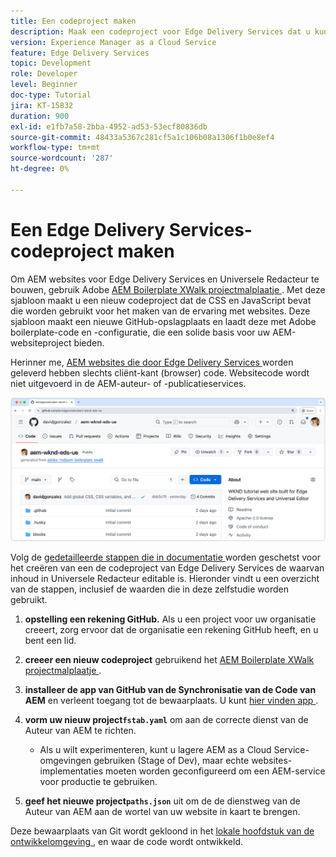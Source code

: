 ```yaml
---
title: Een codeproject maken
description: Maak een codeproject voor Edge Delivery Services dat u kunt bewerken met de Universal Editor.
version: Experience Manager as a Cloud Service
feature: Edge Delivery Services
topic: Development
role: Developer
level: Beginner
doc-type: Tutorial
jira: KT-15832
duration: 900
exl-id: e1fb7a58-2bba-4952-ad53-53ecf80836db
source-git-commit: 48433a5367c281cf5a1c106b08a1306f1b0e8ef4
workflow-type: tm+mt
source-wordcount: '287'
ht-degree: 0%

---
```


# Een Edge Delivery Services-codeproject maken

Om AEM websites voor Edge Delivery Services en Universele Redacteur te bouwen, gebruik Adobe [ AEM Boilerplate XWalk projectmalplaatje ](https://github.com/adobe-rnd/aem-boilerplate-xwalk). Met deze sjabloon maakt u een nieuw codeproject dat de CSS en JavaScript bevat die worden gebruikt voor het maken van de ervaring met websites. Deze sjabloon maakt een nieuwe GitHub-opslagplaats en laadt deze met Adobe boilerplate-code en -configuratie, die een solide basis voor uw AEM-websiteproject bieden.

Herinner me, [ AEM websites die door Edge Delivery Services ](https://experienceleague.adobe.com/en/docs/experience-manager-learn/sites/edge-delivery-services/overview) worden geleverd hebben slechts cliënt-kant (browser) code. Websitecode wordt niet uitgevoerd in de AEM-auteur- of -publicatieservices.

![ Nieuw project van Edge Delivery Services ](./assets/1-new-project/new-project.png)

Volg de [ gedetailleerde stappen die in documentatie ](https://experienceleague.adobe.com/en/docs/experience-manager-cloud-service/content/edge-delivery/wysiwyg-authoring/edge-dev-getting-started#create-github-project) worden geschetst voor het creëren van een de codeproject van Edge Delivery Services de waarvan inhoud in Universele Redacteur editable is.  Hieronder vindt u een overzicht van de stappen, inclusief de waarden die in deze zelfstudie worden gebruikt.

1. **opstelling een rekening GitHub.** Als u een project voor uw organisatie creeert, zorg ervoor dat de organisatie een rekening GitHub heeft, en u bent een lid.
2. **creeer een nieuw codeproject** gebruikend het [ AEM Boilerplate XWalk projectmalplaatje ](https://github.com/adobe-rnd/aem-boilerplate-xwalk).
3. **installeer de app van GitHub van de Synchronisatie van de Code van AEM** en verleent toegang tot de bewaarplaats. U kunt [ hier vinden app ](https://github.com/apps/aem-code-sync).
4. **vorm uw nieuw project`fstab.yaml`** om aan de correcte dienst van de Auteur van AEM te richten.

   * Als u wilt experimenteren, kunt u lagere AEM as a Cloud Service-omgevingen gebruiken (Stage of Dev), maar echte websites-implementaties moeten worden geconfigureerd om een AEM-service voor productie te gebruiken.

5. **geef het nieuwe project`paths.json`** uit om de de dienstweg van de Auteur van AEM aan de wortel van uw website in kaart te brengen.

Deze bewaarplaats van Git wordt gekloond in het [ lokale hoofdstuk van de ontwikkelomgeving ](https://experienceleague.adobe.com/en/docs/experience-manager-learn/sites/edge-delivery-services/developing/universal-editor/3-local-development-environment), en waar de code wordt ontwikkeld.
